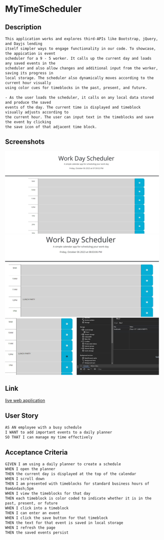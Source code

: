 # MyTimeScheduler

## Description

```
This application works and explores third-APIs like Bootstrap, jQuery, and Dayjs lending
itself simpler ways to engage functionality in our code. To showcase, the appication is event
scheduler for a 9 - 5 worker. It calls up the current day and loads any saved events in the
scheduler and also allow changes and additional input from the worker, saving its progress in
local storage. The scheduler also dynamically moves according to the current hour visually
using color cues for timeblocks in the past, present, and future.

- As the user loads the scheduler, it calls on any local data stored and produce the saved
events of the day. The current time is displayed and timeblock visually adjusts according to
the current hour. The user can input text in the timeblocks and save the event by clicking
the save icon of that adjacent time block.
```

## Screenshots
![presentation](./assets/images/onload.jpg)
![saved Event](./assets/images/savedEvent.JPG)
![local storage](./assets/images/savedEvent-inspect.JPG)

## Link

[live web application](https://fractalicecream.github.io/MyTimeScheduler/)

## User Story

```
AS AN employee with a busy schedule
I WANT to add important events to a daily planner
SO THAT I can manage my time effectively
```

## Acceptance Criteria

```
GIVEN I am using a daily planner to create a schedule
WHEN I open the planner
THEN the current day is displayed at the top of the calendar
WHEN I scroll down
THEN I am presented with timeblocks for standard business hours of 9am&ndash;5pm
WHEN I view the timeblocks for that day
THEN each timeblock is color coded to indicate whether it is in the past, present, or future
WHEN I click into a timeblock
THEN I can enter an event
WHEN I click the save button for that timeblock
THEN the text for that event is saved in local storage
WHEN I refresh the page
THEN the saved events persist
```